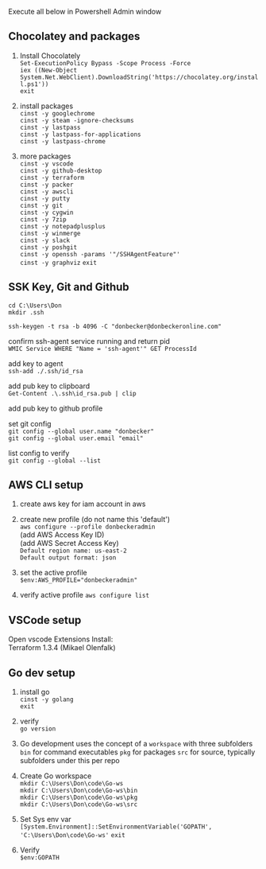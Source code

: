 Execute all below in Powershell Admin window

## Chocolatey and packages

1. Install Chocolately  
`Set-ExecutionPolicy Bypass -Scope Process -Force`  
`iex ((New-Object System.Net.WebClient).DownloadString('https://chocolatey.org/install.ps1'))`  
`exit`  

1. install packages    
`cinst -y googlechrome`  
`cinst -y steam -ignore-checksums`  
`cinst -y lastpass`  
`cinst -y lastpass-for-applications`  
`cinst -y lastpass-chrome`  

1. more packages  
`cinst -y vscode`  
`cinst -y github-desktop`  
`cinst -y terraform`  
`cinst -y packer`  
`cinst -y awscli`  
`cinst -y putty`  
`cinst -y git`  
`cinst -y cygwin`  
`cinst -y 7zip`  
`cinst -y notepadplusplus`  
`cinst -y winmerge`  
`cinst -y slack`  
`cinst -y poshgit`  
`cinst -y openssh -params '"/SSHAgentFeature"'`  
`cinst -y graphviz`
`exit`  

## SSK Key, Git and Github 
`cd C:\Users\Don`   
`mkdir .ssh`    

`ssh-keygen -t rsa -b 4096 -C "donbecker@donbeckeronline.com"`   

confirm ssh-agent service running and return pid  
`WMIC Service WHERE "Name = 'ssh-agent'" GET ProcessId`  

add key to agent  
`ssh-add ./.ssh/id_rsa`  

add pub key to clipboard  
`Get-Content .\.ssh\id_rsa.pub | clip`  

add pub key to github profile  

set git config   
`git config --global user.name "donbecker"`  
`git config --global user.email "email"`  

list config to verify   
`git config --global --list`  


## AWS CLI setup
1. create aws key for iam account in aws  

1. create new profile (do not name this 'default')  
`aws configure --profile donbeckeradmin`  
(add AWS Access Key ID)  
(add AWS Secret Access Key)  
`Default region name: us-east-2`  
`Default output format: json`  

1. set the active profile  
`$env:AWS_PROFILE="donbeckeradmin"`  

1. verify active profile
`aws configure list`  


## VSCode setup

Open vscode
Extensions
Install:   
Terraform 1.3.4 (Mikael Olenfalk)

## Go dev setup

1. install go  
`cinst -y golang`  
`exit`  

1. verify  
`go version`

1. Go development uses the concept of a `workspace` with three subfolders
`bin` for command executables
`pkg` for packages
`src` for source, typically subfolders under this per repo

1. Create Go workspace  
`mkdir C:\Users\Don\code\Go-ws`  
`mkdir C:\Users\Don\code\Go-ws\bin`  
`mkdir C:\Users\Don\code\Go-ws\pkg`  
`mkdir C:\Users\Don\code\Go-ws\src`  

1. Set Sys env var  
`[System.Environment]::SetEnvironmentVariable('GOPATH', 'C:\Users\Don\code\Go-ws'`
`exit`

1. Verify  
`$env:GOPATH`
